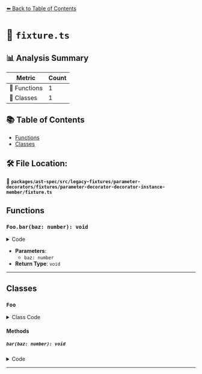 [⬅️ Back to Table of Contents](../../../../../../../index.md)

# 📄 `fixture.ts`

## 📊 Analysis Summary

| Metric | Count |
|--------|-------|
| 🔧 Functions | 1 |
| 🧱 Classes | 1 |

## 📚 Table of Contents

- [Functions](#functions)
- [Classes](#classes)

## 🛠️ File Location:
📂 **`packages/ast-spec/src/legacy-fixtures/parameter-decorators/fixtures/parameter-decorator-decorator-instance-member/fixture.ts`**

## Functions

### `Foo.bar(baz: number): void`

<details><summary>Code</summary>

```ts
bar(@special(true) baz: number) {}
```
</details>

- **Parameters**:
  - `baz: number`
- **Return Type**: `void`

---

## Classes

### `Foo`

<details><summary>Class Code</summary>

```ts
class Foo {
  bar(@special(true) baz: number) {}
}
```
</details>

#### Methods

##### `bar(baz: number): void`

<details><summary>Code</summary>

```ts
bar(@special(true) baz: number) {}
```
</details>


---